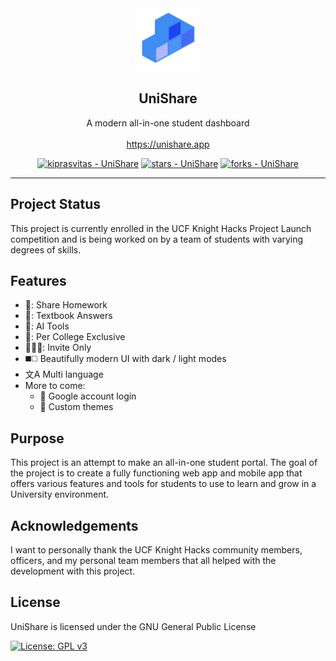 <div align="center">
  <img src="assets/images/logo-512x512.png" width=100 alt="logo">
  
  ## UniShare
  A modern all-in-one student dashboard<br><br>
  https://unishare.app
  
  [![kiprasvitas - UniShare](https://img.shields.io/static/v1?label=kiprasvitas&message=UniShare&color=teal&logo=github&style=for-the-badge)](https://github.com/UniShareTeam/UniShare "Go to GitHub repo")
  [![stars - UniShare](https://img.shields.io/github/stars/UniShareTeam/UniShare?style=for-the-badge)](https://github.com/UniShareTeam/UniShare)
  [![forks - UniShare](https://img.shields.io/github/forks/UniShareTeam/UniShare?style=for-the-badge)](https://github.com/UniShareTeam/UniShare)
  
  ----
</div>

## Project Status
This project is currently enrolled in the UCF Knight Hacks Project Launch competition and is being worked on by a team of students with varying degrees of skills.

## Features
- 📎: Share Homework
- 📖: Textbook Answers
- 🤖: AI Tools
- 🏫: Per College Exclusive
- 🧑‍🤝‍🧑: Invite Only
- :black_medium_square::white_medium_square: Beautifully modern UI with dark / light modes
- 文A Multi language
- More to come:
    - :bust_in_silhouette: Google account login
    - :art: Custom themes

## Purpose
This project is an attempt to make an all-in-one student portal. The goal of the project is to create a fully functioning web app and mobile app that offers various features and tools for students to use to learn and grow in a University environment.

## Acknowledgements
I want to personally thank the UCF Knight Hacks community members, officers, and my personal team members that all helped with the development with this project.

## License
UniShare is licensed under the GNU General Public License

[![License: GPL v3](https://img.shields.io/badge/License-GPL%20v3-blue.svg?style=for-the-badge)](https://www.gnu.org/licenses/gpl-3.0)
